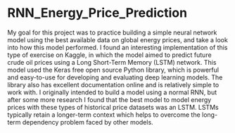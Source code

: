# RNN_Energy_Price_Prediction

My goal for this project was to practice building a simple neural network model using the best available data on global energy prices, and take a look into how this model performed. I found an interesting implementation of this type of exercise on Kaggle, in which the model aimed to predict future crude oil prices using a Long Short-Term Memory (LSTM) network. This model used the Keras free open source Python library, which is powerful and easy-to-use for developing and evaluating deep learning models. The library also has excellent documentation online and is relatively simple to work with. I originally intended to build a model using a normal RNN, but after some more research I found that the best model to model energy prices with these types of historical price datasets was an LSTM. LSTMs typically retain a longer-term context which helps to overcome the long-term dependency problem faced by other models.
